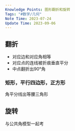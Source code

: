 ```yaml
---
Knowledge Points: 图形翻折和旋转
Tags: "#数学/几何"
Note Time: 2023-07-24
Update Time: 2023-09-06
---
```


## 翻折
- 对应边和对应角相等
- 对应点的连线被折痕垂直平分
- 中点翻折出90°角

### 矩形，平行四边形，正方形
角平分线出等腰三角形


## 旋转
与公共角模型一起考
